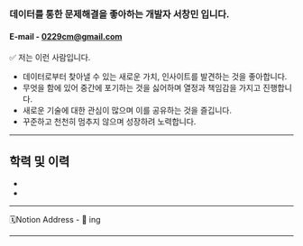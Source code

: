 ### 데이터를 통한 문제해결을 좋아하는 개발자 서창민 입니다.

#### E-mail - 0229cm@gmail.com

✅ 저는 이런 사람입니다.
- 데이터로부터 찾아낼 수 있는 새로운 가치, 인사이트를 발견하는 것을 좋아합니다.
- 무엇을 함에 있어 중간에 포기하는 것을 싫어하며 열정과 책임감을 가지고 진행합니다.
- 새로운 기술에 대한 관심이 많으며 이를 공유하는 것을 즐깁니다.
- 꾸준하고 천천히 멈추지 않으며 성장하려 노력합니다.
------

학력 및 이력
-
-
-

-----

🗓Notion Address - 🔧 ing

-----

<!--
**0229cm/0229cm** is a ✨ _special_ ✨ repository because its `README.md` (this file) appears on your GitHub profile.

Here are some ideas to get you started:

- 🔭 I’m currently working on ...
- 🌱 I’m currently learning ...
- 👯 I’m looking to collaborate on ...
- 🤔 I’m looking for help with ...
- 💬 Ask me about ...
- 📫 How to reach me: ...
- 😄 Pronouns: ...
- ⚡ Fun fact: ...
-->
